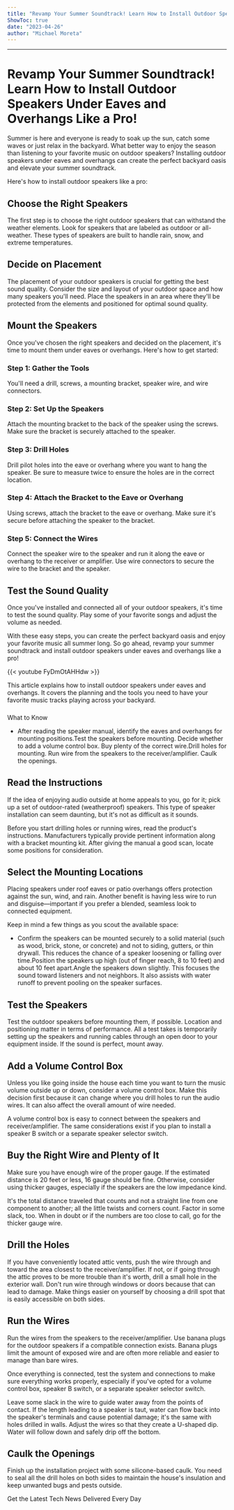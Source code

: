 ```yaml
---
title: "Revamp Your Summer Soundtrack! Learn How to Install Outdoor Speakers Under Eaves and Overhangs Like a Pro!"
ShowToc: true 
date: "2023-04-26"
author: "Michael Moreta"
---
```

*****
# Revamp Your Summer Soundtrack! Learn How to Install Outdoor Speakers Under Eaves and Overhangs Like a Pro!

Summer is here and everyone is ready to soak up the sun, catch some waves or just relax in the backyard. What better way to enjoy the season than listening to your favorite music on outdoor speakers? Installing outdoor speakers under eaves and overhangs can create the perfect backyard oasis and elevate your summer soundtrack.

Here's how to install outdoor speakers like a pro:

## Choose the Right Speakers

The first step is to choose the right outdoor speakers that can withstand the weather elements. Look for speakers that are labeled as outdoor or all-weather. These types of speakers are built to handle rain, snow, and extreme temperatures.

## Decide on Placement

The placement of your outdoor speakers is crucial for getting the best sound quality. Consider the size and layout of your outdoor space and how many speakers you'll need. Place the speakers in an area where they'll be protected from the elements and positioned for optimal sound quality.

## Mount the Speakers

Once you've chosen the right speakers and decided on the placement, it's time to mount them under eaves or overhangs. Here's how to get started:

### Step 1: Gather the Tools

You'll need a drill, screws, a mounting bracket, speaker wire, and wire connectors.

### Step 2: Set Up the Speakers

Attach the mounting bracket to the back of the speaker using the screws. Make sure the bracket is securely attached to the speaker.

### Step 3: Drill Holes

Drill pilot holes into the eave or overhang where you want to hang the speaker. Be sure to measure twice to ensure the holes are in the correct location.

### Step 4: Attach the Bracket to the Eave or Overhang

Using screws, attach the bracket to the eave or overhang. Make sure it's secure before attaching the speaker to the bracket.

### Step 5: Connect the Wires

Connect the speaker wire to the speaker and run it along the eave or overhang to the receiver or amplifier. Use wire connectors to secure the wire to the bracket and the speaker.

## Test the Sound Quality

Once you've installed and connected all of your outdoor speakers, it's time to test the sound quality. Play some of your favorite songs and adjust the volume as needed.

With these easy steps, you can create the perfect backyard oasis and enjoy your favorite music all summer long. So go ahead, revamp your summer soundtrack and install outdoor speakers under eaves and overhangs like a pro!

{{< youtube FyDmOtAHHdw >}} 




This article explains how to install outdoor speakers under eaves and overhangs. It covers the planning and the tools you need to have your favorite music tracks playing across your backyard.

 
### 
What to Know
 
- After reading the speaker manual, identify the eaves and overhangs for mounting positions.Test the speakers before mounting. Decide whether to add a volume control box. Buy plenty of the correct wire.Drill holes for mounting. Run wire from the speakers to the receiver/amplifier. Caulk the openings.

 
##   Read the Instructions  
 

If the idea of enjoying audio outside at home appeals to you, go for it; pick up a set of outdoor-rated (weatherproof) speakers. This type of speaker installation can seem daunting, but it's not as difficult as it sounds.

 

Before you start drilling holes or running wires, read the product's instructions. Manufacturers typically provide pertinent information along with a bracket mounting kit. After giving the manual a good scan, locate some positions for consideration.

 
##   Select the Mounting Locations  
 

Placing speakers under roof eaves or patio overhangs offers protection against the sun, wind, and rain. Another benefit is having less wire to run and disguise—important if you prefer a blended, seamless look to connected equipment.

 

Keep in mind a few things as you scout the available space:

 
- Confirm the speakers can be mounted securely to a solid material (such as wood, brick, stone, or concrete) and not to siding, gutters, or thin drywall. This reduces the chance of a speaker loosening or falling over time.Position the speakers up high (out of finger reach, 8 to 10 feet) and about 10 feet apart.Angle the speakers down slightly. This focuses the sound toward listeners and not neighbors. It also assists with water runoff to prevent pooling on the speaker surfaces.

 
##   Test the Speakers  
 

Test the outdoor speakers before mounting them, if possible. Location and positioning matter in terms of performance. All a test takes is temporarily setting up the speakers and running cables through an open door to your equipment inside. If the sound is perfect, mount away.

 
##   Add a Volume Control Box  
 

Unless you like going inside the house each time you want to turn the music volume outside up or down, consider a volume control box. Make this decision first because it can change where you drill holes to run the audio wires. It can also affect the overall amount of wire needed.

 

A volume control box is easy to connect between the speakers and receiver/amplifier. The same considerations exist if you plan to install a speaker B switch or a separate speaker selector switch.

 
##   Buy the Right Wire and Plenty of It  
 

Make sure you have enough wire of the proper gauge. If the estimated distance is 20 feet or less, 16 gauge should be fine. Otherwise, consider using thicker gauges, especially if the speakers are the low impedance kind.

 

It's the total distance traveled that counts and not a straight line from one component to another; all the little twists and corners count. Factor in some slack, too. When in doubt or if the numbers are too close to call, go for the thicker gauge wire.

 
##   Drill the Holes  
 

If you have conveniently located attic vents, push the wire through and toward the area closest to the receiver/amplifier. If not, or if going through the attic proves to be more trouble than it's worth, drill a small hole in the exterior wall. Don't run wire through windows or doors because that can lead to damage. Make things easier on yourself by choosing a drill spot that is easily accessible on both sides.

 
##   Run the Wires  
 

Run the wires from the speakers to the receiver/amplifier. Use banana plugs for the outdoor speakers if a compatible connection exists. Banana plugs limit the amount of exposed wire and are often more reliable and easier to manage than bare wires.

 

Once everything is connected, test the system and connections to make sure everything works properly, especially if you've opted for a volume control box, speaker B switch, or a separate speaker selector switch.

 

Leave some slack in the wire to guide water away from the points of contact. If the length leading to a speaker is taut, water can flow back into the speaker's terminals and cause potential damage; it's the same with holes drilled in walls. Adjust the wires so that they create a U-shaped dip. Water will follow down and safely drip off the bottom.

 
##   Caulk the Openings  
 

Finish up the installation project with some silicone-based caulk. You need to seal all the drill holes on both sides to maintain the house's insulation and keep unwanted bugs and pests outside.

 

Get the Latest Tech News Delivered Every Day




